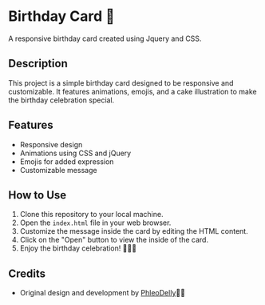 # Birthday Card 🎂

A responsive birthday card created using Jquery and CSS.

## Description

This project is a simple birthday card designed to be responsive and customizable. It features animations, emojis, and a cake illustration to make the birthday celebration special.

## Features

- Responsive design
- Animations using CSS and jQuery
- Emojis for added expression
- Customizable message

## How to Use

1. Clone this repository to your local machine.
2. Open the `index.html` file in your web browser.
3. Customize the message inside the card by editing the HTML content.
4. Click on the "Open" button to view the inside of the card.
5. Enjoy the birthday celebration! 🎉🎈🎁

## Credits

- Original design and development by [PhleoDelly](https://github.com/FelixAshong)🧑‍💻
